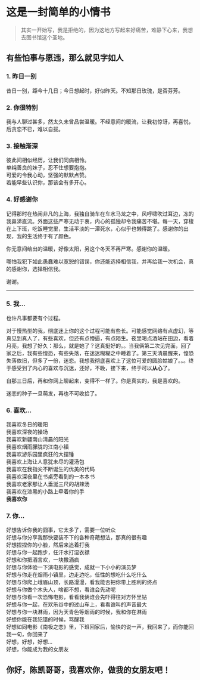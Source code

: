 # 这是一封简单的小情书

> 其实一开始写，我是拒绝的，因为这地方写起来好痛苦，难静下心来，我想去图书馆这个圣地。

## 有些怕事与愿违，那么就见字如人

### 1. 昨日一别
昔日一别，距今十几日；今日想起时，好似昨天。不知那日玫瑰，是否芬芳。

### 2. 你很特别
我与人聊过甚多，然太久未曾品尝温暖。不经意间的暖流，让我初惊讶，再喜悦，后贪恋不已，难以自拔。

### 3. 接触渐深
彼此间相似经历，让我们同病相怜。<br />
单纯善良的妹子，忍不住想要抱抱。<br />
可爱的令我心动，坚强的默默点赞。<br />
若能早些认识你，那该会有多开心。

### 4. 好感谢你
记得那时在热闹非凡的上海，我独自骑车在车水马龙之中，风呼啸吹过耳边，冻的我鼻涕直流。外面这些严寒无动于衷，内心的孤独却令我痛苦不堪。每一天，穿梭在上下班，吃饭睡觉里，生活平淡的一潭死水，心似乎也懒得跳了。感谢你的出现，我的生活终于有了颜色。

你无意间给出的温暖，好像太阳，另这个冬天不再严寒。感谢你的温暖。

哪怕我犯下如此愚蠢难以宽恕的错误，你还能选择相信我，并再给我一次机会，真的感谢你，选择相信我。

谢谢。

<hr />

### 5. 我...
也许凡事都要有个过程。

对于慢热型的我，彻底迷上你的这个过程可能有些长。可能感觉网络有点虚幻，等真见到真人了，有些喜欢，但还有点懵逼，有点陌生。夜里喝点酒站在田边，看着月亮，我想了好久：那么，就是她了？这真挺好的。。当我俩第二次见完面，回了家之后，我有些惶恐，有些失落，在迷迷糊糊之中睡着了。第三天清晨醒来，惶恐失落依旧，但多了一份，迷恋。我想我彻底喜欢上了这位可爱的圆脸姑娘了。。。终于感受到了内心的喜欢与沉迷，还好，不晚，接下来，终于可以**从心**了。

自那三日后，再和你网上聊起来，变得不一样了。你是真实的，我是喜欢的。

迷恋的种子一旦萌发，再也不可收拾了。

### 6. 喜欢...
我喜欢冬日的暖阳<br />
我喜欢深夜的操场<br />
我喜欢新疆南山清晨的阳光<br />
我喜欢烟雨朦胧的江南小镇<br />
我喜欢游乐园里疯狂的大摆锤<br />
我喜欢上海让人意犹未尽的灌汤包<br />
我喜欢在我指尖不断诞生的优美的代码<br />
我喜欢深夜里在书桌旁看到的一本本书<br />
我喜欢老家那让人垂涎三尺的胡辣汤<br />
我喜欢在漆黑的小路上牵着你的手<br />
**我喜欢你**

### 7. 你...
好想告诉你我的囧事，它太多了，需要一位听众<br />
好想与你分享我那快要装不下的各种奇葩想法，那真的很有趣<br />
好想捏捏你的小脸，然后来追着打我<br />
好想与你一起跑步，任汗水打湿衣襟<br />
好想和你把酒言欢，一块撒酒疯<br />
好想与你体验一下演电影的感觉，成就一下小小的演员梦<br />
好想与你走在烟雨小镇里，边走边吃，任性的想吃什么吃什么<br />
好想与你爬上峨眉山顶，长路漫漫，看我能否把你带上胜利的终点<br />
好想与你做个木头人，啥都不想，看谁会先动呢<br />
好想与你看一次恐怖电影，看看我俩谁会先吓得往对方怀里钻<br />
好想与你一起，在欢乐谷中的过山车上，看看谁叫的声音最大<br />
好想与你一块淋雨，因为天青色等烟雨的时候，我和你在淋雨<br />
好想你能在我犯错的时候，骂醒我<br />
好想如同电影《南极之恋》里，下班回家后，愉快的说一声，我回来了，而你能回我一句，你回来了<br />
好想，好想，好想...<br />
好想，你能成为我的女朋友<br />

## 你好，陈凯哥哥，我喜欢你，做我的女朋友吧！

